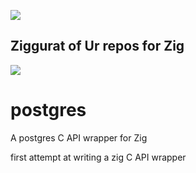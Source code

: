![](https://avatars1.githubusercontent.com/u/72325365?s=200&v=4)
## Ziggurat of Ur repos for Zig

![](https://www.clipartmax.com/png/middle/242-2423721_logo-postgresql.png)
# postgres

A postgres C API wrapper for Zig

first attempt at writing a zig C API wrapper
